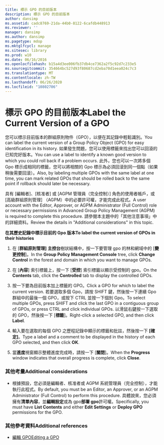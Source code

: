 ```yaml
---
title: 標示 GPO 的目前版本
description: 標示 GPO 的目前版本
author: dansimp
ms.assetid: cadc8769-21da-44b0-8122-6cafdb448913
ms.reviewer: ''
manager: dansimp
ms.author: dansimp
ms.pagetype: mdop
ms.mktglfcycl: manage
ms.sitesec: library
ms.prod: w10
ms.date: 06/16/2016
ms.openlocfilehash: b15a4d3ee006fb37db4ce7362a2f5c92d7c233e5
ms.sourcegitcommit: 354664bc527d93f80687cd2eba70d1eea024c7c3
ms.translationtype: MT
ms.contentlocale: zh-TW
ms.lasthandoff: 06/26/2020
ms.locfileid: "10802706"
---
```

# <span data-ttu-id="dd9b0-103">標示 GPO 的目前版本</span><span class="sxs-lookup"><span data-stu-id="dd9b0-103">Label the Current Version of a GPO</span></span>


<span data-ttu-id="dd9b0-104">您可以標示目前版本的群組原則物件（GPO），以便在其記錄中輕鬆識別。</span><span class="sxs-lookup"><span data-stu-id="dd9b0-104">You can label the current version of a Group Policy Object (GPO) for easy identification in its history.</span></span> <span data-ttu-id="dd9b0-105">如果發生問題，您可以使用標籤來找出您可以回滾的已知完好版本。</span><span class="sxs-lookup"><span data-stu-id="dd9b0-105">You can use a label to identify a known good version to which you could roll back if a problem occurs.</span></span> <span data-ttu-id="dd9b0-106">此外，您也可以一次將多個 Gpo 標示成相同的標籤，您可以將相關的 Gpo 標示為必須回滾到同一個點（如果稍後需要回滾）。</span><span class="sxs-lookup"><span data-stu-id="dd9b0-106">Also, by labeling multiple GPOs with the same label at one time, you can mark related GPOs that should be rolled back to the same point if rollback should later be necessary.</span></span>

<span data-ttu-id="dd9b0-107">具有 [編輯者]、[核准者] 或 [AGPM 管理員（完全控制）] 角色的使用者帳戶，或 [高級群組原則管理] （AGPM）中的必要許可權，才能完成此程式。</span><span class="sxs-lookup"><span data-stu-id="dd9b0-107">A user account with the Editor, Approver, or AGPM Administrator (Full Control) role or necessary permissions in Advanced Group Policy Management (AGPM) is required to complete this procedure.</span></span> <span data-ttu-id="dd9b0-108">請參閱本主題中的「其他注意事項」中的詳細資料。</span><span class="sxs-lookup"><span data-stu-id="dd9b0-108">Review the details in "Additional considerations" in this topic.</span></span>

**<span data-ttu-id="dd9b0-109">在其歷史記錄中標示目前的 Gpo 版本</span><span class="sxs-lookup"><span data-stu-id="dd9b0-109">To label the current version of GPOs in their histories</span></span>**

1.  <span data-ttu-id="dd9b0-110">在 [**群組原則管理] 主控台**樹狀結構中，按一下要管理 gpo 的林和網域中的 [**變更控制**]。</span><span class="sxs-lookup"><span data-stu-id="dd9b0-110">In the **Group Policy Management Console** tree, click **Change Control** in the forest and domain in which you want to manage GPOs.</span></span>

2.  <span data-ttu-id="dd9b0-111">在 [**內容**] 索引標籤上，按一下 [**受控**] 索引標籤以顯示受控制的 gpo。</span><span class="sxs-lookup"><span data-stu-id="dd9b0-111">On the **Contents** tab, click the **Controlled** tab to display the controlled GPOs.</span></span>

3.  <span data-ttu-id="dd9b0-112">按一下要為目前版本加上標籤的 GPO。</span><span class="sxs-lookup"><span data-stu-id="dd9b0-112">Click a GPO for which to label the current version.</span></span> <span data-ttu-id="dd9b0-113">若要選取多個 Gpo，請按 SHIFT 鍵，然後按一下連續 Gpo 群組中的最後一個 GPO，或按下 CTRL 並按一下個別 Gpo。</span><span class="sxs-lookup"><span data-stu-id="dd9b0-113">To select multiple GPOs, press SHIFT and click the last GPO in a contiguous group of GPOs, or press CTRL and click individual GPOs.</span></span> <span data-ttu-id="dd9b0-114">以滑鼠右鍵按一下選取的 GPO，然後按一下 [**標籤**]。</span><span class="sxs-lookup"><span data-stu-id="dd9b0-114">Right-click a selected GPO, and then click **Label**.</span></span>

4.  <span data-ttu-id="dd9b0-115">輸入要在選取的每個 GPO 之歷程記錄中顯示的標籤和批註，然後按一下 **[確定]**。</span><span class="sxs-lookup"><span data-stu-id="dd9b0-115">Type a label and a comment to be displayed in the history of each GPO selected, and then click **OK**.</span></span>

5.  <span data-ttu-id="dd9b0-116">當**進度**視窗顯示整體進度完成時，請按一下 [**關閉**]。</span><span class="sxs-lookup"><span data-stu-id="dd9b0-116">When the **Progress** window indicates that overall progress is complete, click **Close**.</span></span>

### <span data-ttu-id="dd9b0-117">其他考量</span><span class="sxs-lookup"><span data-stu-id="dd9b0-117">Additional considerations</span></span>

-   <span data-ttu-id="dd9b0-118">根據預設，您必須是編輯者、核准者或 AGPM 系統管理員（完全控制），才能執行此程式。</span><span class="sxs-lookup"><span data-stu-id="dd9b0-118">By default, you must be an Editor, an Approver, or an AGPM Administrator (Full Control) to perform this procedure.</span></span> <span data-ttu-id="dd9b0-119">具體說來，您必須擁有**清單內容**，並**編輯設定**或為 gpo**部署 gpo**許可權。</span><span class="sxs-lookup"><span data-stu-id="dd9b0-119">Specifically, you must have **List Contents** and either **Edit Settings** or **Deploy GPO** permissions for the GPO.</span></span>

### <span data-ttu-id="dd9b0-120">其他參考資料</span><span class="sxs-lookup"><span data-stu-id="dd9b0-120">Additional references</span></span>

-   [<span data-ttu-id="dd9b0-121">編輯 GPO</span><span class="sxs-lookup"><span data-stu-id="dd9b0-121">Editing a GPO</span></span>](editing-a-gpo-agpm40.md)

 

 





